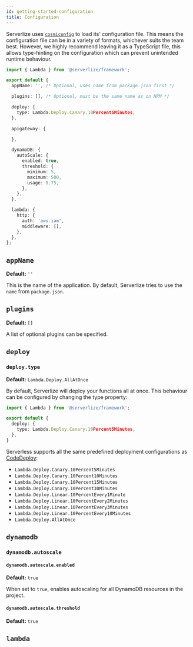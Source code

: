 ```yaml
---
id: getting-started-configuration
title: Configuration
---
```


Serverlize uses [`cosmiconfig`][link-cosmiconfig] to load its' configuration
file. This means the configuration file can be in a variety of formats,
whichever suits the team best. However, we highly recommend leaving it as
a TypeScript file, this allows type-hinting on the configuration which can
prevent unintended runtime behaviour.

```typescript
import { Lambda } from '@serverlize/framework';

export default {
  appName: '', /* Optional, uses name from package.json first */

  plugins: [], /* Optional, must be the same name as on NPM */

  deploy: {
    type: Lambda.Deploy.Canary.10Percent5Minutes,
  },

  apigateway: {

  },

  dynamoDB: {
    autoScale: {
      enabled: true,
      threshold: {
        minimum: 5,
        maximum: 500,
        usage: 0.75,
      },
    },
  },

  lambda: {
    http: {
      auth: 'aws.iam',
      middleware: [],
    },
  },
};

```

## `appName`

**Default:** `''`

This is the name of the application. By default, Serverlize tries to use the
`name` from `package.json`.

## `plugins`

**Default:** `[]`

A list of optional plugins can be specified.

## `deploy`

### `deploy.type`

**Default:** `Lambda.Deploy.AllAtOnce`

By default, Serverlize will deploy your functions all at once. This behaviour
can be configured by changing the type property:

```typescript
import { Lambda } from '@serverlize/framework';

export default {
  deploy: {
    type: Lambda.Deploy.Canary.10Percent5Minutes,
  },
}
```

Serverless supports all the same predefined deployment configurations
as [CodeDeploy][link-codedeploy-configurations]:

- `Lambda.Deploy.Canary.10Percent5Minutes`
- `Lambda.Deploy.Canary.10Percent10Minutes`
- `Lambda.Deploy.Canary.10Percent15Minutes`
- `Lambda.Deploy.Canary.10Percent30Minutes`
- `Lambda.Deploy.Linear.10PercentEvery1Minute`
- `Lambda.Deploy.Linear.10PercentEvery2Minutes`
- `Lambda.Deploy.Linear.10PercentEvery3Minutes`
- `Lambda.Deploy.Linear.10PercentEvery10Minutes`
- `Lambda.Deploy.AllAtOnce`

[link-codedeploy-configurations]: https://docs.aws.amazon.com/codedeploy/latest/userguide/deployment-configurations.html#deployment-configuration-lambda

## `dynamodb`

### `dynamodb.autoscale`

#### `dynamodb.autoscale.enabled`

**Default:** `true`

When set to `true`, enables autoscaling for all DynamoDB resources in the
project.

#### `dynamodb.autoscale.threshold`

**Default:** `true`

## `lambda`

[link-cosmiconfig]: https://github.com/davidtheclark/cosmiconfig
[link-canary-deployments]: https://docs.aws.amazon.com/codedeploy/latest/userguide/deployment-configurations.html#deployment-configuration-lambda
